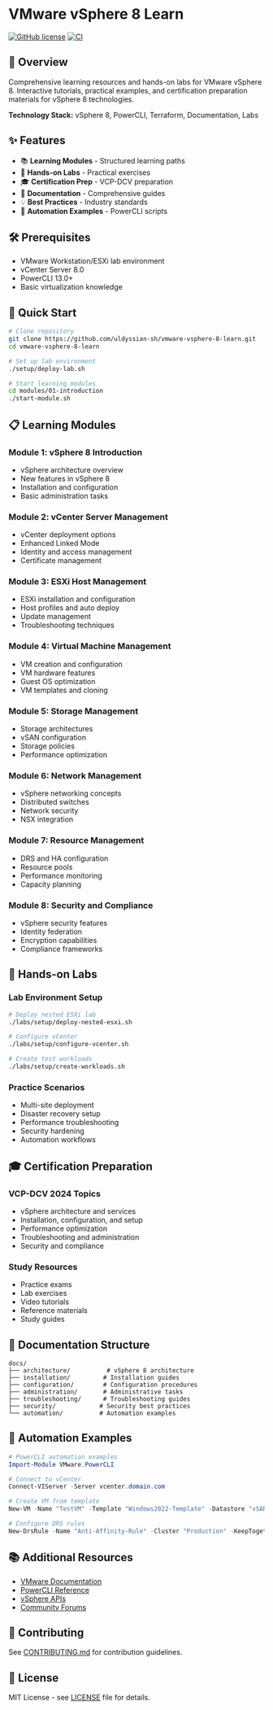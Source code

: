 # VMware vSphere 8 Learn

[![GitHub license](https://img.shields.io/github/license/uldyssian-sh/vmware-vsphere-8-learn)](https://github.com/uldyssian-sh/vmware-vsphere-8-learn/blob/main/LICENSE)
[![CI](https://github.com/uldyssian-sh/vmware-vsphere-8-learn/workflows/CI/badge.svg)](https://github.com/uldyssian-sh/vmware-vsphere-8-learn/actions)

## 🚀 Overview

Comprehensive learning resources and hands-on labs for VMware vSphere 8. Interactive tutorials, practical examples, and certification preparation materials for vSphere 8 technologies.

**Technology Stack:** vSphere 8, PowerCLI, Terraform, Documentation, Labs

## ✨ Features

- 📚 **Learning Modules** - Structured learning paths
- 🧪 **Hands-on Labs** - Practical exercises
- 🎓 **Certification Prep** - VCP-DCV preparation
- 📖 **Documentation** - Comprehensive guides
- 💡 **Best Practices** - Industry standards
- 🔧 **Automation Examples** - PowerCLI scripts

## 🛠️ Prerequisites

- VMware Workstation/ESXi lab environment
- vCenter Server 8.0
- PowerCLI 13.0+
- Basic virtualization knowledge

## 🚀 Quick Start

```bash
# Clone repository
git clone https://github.com/uldyssian-sh/vmware-vsphere-8-learn.git
cd vmware-vsphere-8-learn

# Set up lab environment
./setup/deploy-lab.sh

# Start learning modules
cd modules/01-introduction
./start-module.sh
```

## 📋 Learning Modules

### Module 1: vSphere 8 Introduction
- vSphere architecture overview
- New features in vSphere 8
- Installation and configuration
- Basic administration tasks

### Module 2: vCenter Server Management
- vCenter deployment options
- Enhanced Linked Mode
- Identity and access management
- Certificate management

### Module 3: ESXi Host Management
- ESXi installation and configuration
- Host profiles and auto deploy
- Update management
- Troubleshooting techniques

### Module 4: Virtual Machine Management
- VM creation and configuration
- VM hardware features
- Guest OS optimization
- VM templates and cloning

### Module 5: Storage Management
- Storage architectures
- vSAN configuration
- Storage policies
- Performance optimization

### Module 6: Network Management
- vSphere networking concepts
- Distributed switches
- Network security
- NSX integration

### Module 7: Resource Management
- DRS and HA configuration
- Resource pools
- Performance monitoring
- Capacity planning

### Module 8: Security and Compliance
- vSphere security features
- Identity federation
- Encryption capabilities
- Compliance frameworks

## 🧪 Hands-on Labs

### Lab Environment Setup
```bash
# Deploy nested ESXi lab
./labs/setup/deploy-nested-esxi.sh

# Configure vCenter
./labs/setup/configure-vcenter.sh

# Create test workloads
./labs/setup/create-workloads.sh
```

### Practice Scenarios
- Multi-site deployment
- Disaster recovery setup
- Performance troubleshooting
- Security hardening
- Automation workflows

## 🎓 Certification Preparation

### VCP-DCV 2024 Topics
- vSphere architecture and services
- Installation, configuration, and setup
- Performance optimization
- Troubleshooting and administration
- Security and compliance

### Study Resources
- Practice exams
- Lab exercises
- Video tutorials
- Reference materials
- Study guides

## 📖 Documentation Structure

```
docs/
├── architecture/          # vSphere 8 architecture
├── installation/         # Installation guides
├── configuration/        # Configuration procedures
├── administration/       # Administrative tasks
├── troubleshooting/      # Troubleshooting guides
├── security/            # Security best practices
└── automation/          # Automation examples
```

## 🔧 Automation Examples

```powershell
# PowerCLI automation examples
Import-Module VMware.PowerCLI

# Connect to vCenter
Connect-VIServer -Server vcenter.domain.com

# Create VM from template
New-VM -Name "TestVM" -Template "Windows2022-Template" -Datastore "vSAN-Datastore"

# Configure DRS rules
New-DrsRule -Name "Anti-Affinity-Rule" -Cluster "Production" -KeepTogether:$false
```

## 📚 Additional Resources

- [VMware Documentation](https://docs.vmware.com/en/VMware-vSphere/)
- [PowerCLI Reference](https://developer.vmware.com/powercli)
- [vSphere APIs](https://developer.vmware.com/apis/vsphere-automation/)
- [Community Forums](https://communities.vmware.com/)

## 🤝 Contributing

See [CONTRIBUTING.md](CONTRIBUTING.md) for contribution guidelines.

## 📄 License

MIT License - see [LICENSE](LICENSE) file for details.<!-- Deployment trigger Wed Sep 17 22:41:04 CEST 2025 -->
